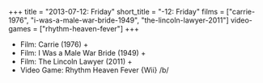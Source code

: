 +++
title = "2013-07-12: Friday"
short_title = "-12: Friday"
films = ["carrie-1976", "i-was-a-male-war-bride-1949", "the-lincoln-lawyer-2011"]
video-games = ["rhythm-heaven-fever"]
+++


* Film: Carrie (1976) +
* Film: I Was a Male War Bride (1949) +
* Film: The Lincoln Lawyer (2011) +
* Video Game: Rhythm Heaven Fever {Wii} /b/
